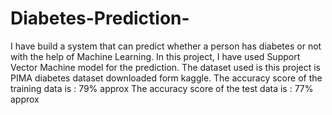 # Diabetes-Prediction-
I have build a system that can predict whether a person has diabetes or not with the help of Machine Learning.  In this project, I have used Support Vector Machine model for the prediction.
The dataset used is this project is  PIMA  diabetes dataset downloaded form kaggle.
The accuracy score of the training data is : 79% approx
The accuracy score of the test data is : 77% approx
